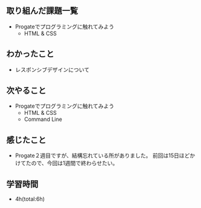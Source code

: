## 取り組んだ課題一覧
- Progateでプログラミングに触れてみよう
  - HTML & CSS

## わかったこと
- レスポンシブデザインについて

## 次やること
- Progateでプログラミングに触れてみよう
  - HTML & CSS
  - Command Line

## 感じたこと
- Progate２週目ですが、結構忘れている所がありました。
  前回は15日ほどかけてたので、今回は1週間で終わらせたい。

## 学習時間
- 4h(total:6h)
